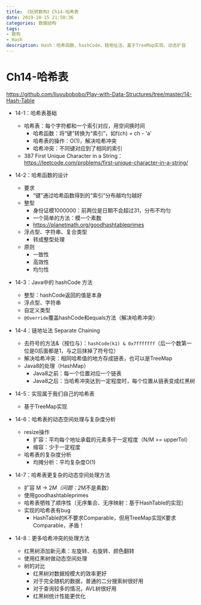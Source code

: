 ```yaml
---
title: 《玩转数构》Ch14-哈希表
date: 2019-10-15 21:50:36
categories: 数据结构
tags: 
- 数构
- Hash
description: Hash：哈希函数、hashCode、链地址法、基于TreeMap实现、动态扩容
---
```


# Ch14-哈希表
<!-- more -->
https://github.com/liuyubobobo/Play-with-Data-Structures/tree/master/14-Hash-Table
- 14-1：哈希表基础
    - 哈希表：每个字符都和一个索引对应，用空间换时间
        - 哈希函数：将“键”转换为“索引”，如f(ch) = ch - 'a'
        - 哈希表的操作：O(1)，解决哈希冲突
        - 哈希冲突：不同键对应到了相同的索引
    - 387 First Unique Character in a String：https://leetcode.com/problems/first-unique-character-in-a-string/
        
- 14-2：哈希函数的设计
    - 要求
        - “键”通过哈希函数得到的“索引”分布越均匀越好
    - 整型
        - 身份证模1000000：前两位是日期不会超过31，分布不均匀
        - 一个简单的方法：模一个素数
        - https://planetmath.org/goodhashtableprimes
    - 浮点型、字符串、复合类型
        - 转成整型处理
    - 原则
        - 一致性
        - 高效性
        - 均匀性
- 14-3：Java中的 hashCode 方法
    - 整型：hashCode返回的值是本身
    - 浮点型、字符串
    - 自定义类型
    - `@Override`覆盖hashCode和equals方法（解决哈希冲突）
- 14-4：链地址法 Separate Chaining
    - 去符号的方法&（按位与）：`hashCode(k1) & 0x7fffffff`（后一个数第一位是0后面都是1，与之后抹掉了符号位）
    - 解决哈希冲突：相同哈希值的地方存成链表，也可以是TreeMap
    - Java8的处理（HashMap）
        - Java8之前：每一个位置对应一个链表
        - Java8之后：当哈希冲突达到一定程度时，每个位置从链表变成红黑树
- 14-5：实现属于我们自己的哈希表
    - 基于TreeMap实现
- 14-6：哈希表的动态空间处理与复杂度分析
    - resize操作
        - 扩容：平均每个地址承载的元素多于一定程度（N/M >= upperTol）
        - 缩容：少于一定程度
    - 哈希表的复杂度分析
        - 均摊分析：平均复杂度O(1)
- 14-7：哈希表更复杂的动态空间处理方法
    - 扩容 M -> 2*M（问题：2*M不是素数）
    - 使用goodhashtableprimes
    - 哈希表牺牲了顺序性（无序集合、无序映射：基于HashTable的实现）
    - 实现的哈希表有bug
        - HashTable的K不要求Comparable，但用TreeMap实现K要求Comparable，矛盾！
- 14-8：更多哈希冲突的处理方法
    - 红黑树添加新元素：左旋转、右旋转、颜色翻转
    - 使用红黑树做动态空间处理
    - 树的对比
        - 红黑树对数据规模大的效率更好
        - 对于完全随机的数据，普通的二分搜索树很好用
        - 对于查询较多的情况，AVL树很好用
        - 红黑树统计性能更优化
